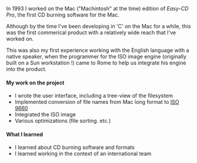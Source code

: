 In 1993 I worked on the Mac ("Machintosh" at the time) edition of *Easy-CD Pro*, the first CD burning software for the Mac.

Although by the time I've been developing in 'C' on the Mac for a while, this was the first commerical product with a relatively wide reach that I've worked on.

This was also my first experience working with the English language with a native speaker, when the programmer for the ISO image engine (originally built on a Sun workstation !) came to Rome to help us integrate his engine into the product.

#### My work on the project

- I wrote the user interface, including a tree-view of the filesystem
- Implemented conversion of file names from Mac long format to [ISO 9660](https://en.wikipedia.org/wiki/ISO_9660)
- Integrated the ISO image
- Various optimizations (file sorting. etc.)

#### What I learned

- I learned about CD burning software and formats
- I learned working in the context of an international team



